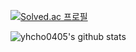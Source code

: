 [![Solved.ac
프로필](http://mazassumnida.wtf/api/v2/generate_badge?boj=yh0405)](https://solved.ac/yh0405)

![yhcho0405's github stats](https://github-readme-stats.vercel.app/api?username=yhcho0405&show_icons=true&theme=tokyonight)

<!--
**yhcho0405/yhcho0405** is a ✨ _special_ ✨ repository because its `README.md` (this file) appears on your GitHub profile.


Here are some ideas to get you started:

- 🔭 I’m currently working on ...
- 🌱 I’m currently learning ...
- 👯 I’m looking to collaborate on ...
- 🤔 I’m looking for help with ...
- 💬 Ask me about ...
- 📫 How to reach me: ...
- 😄 Pronouns: ...
- ⚡ Fun fact: ...
-->
